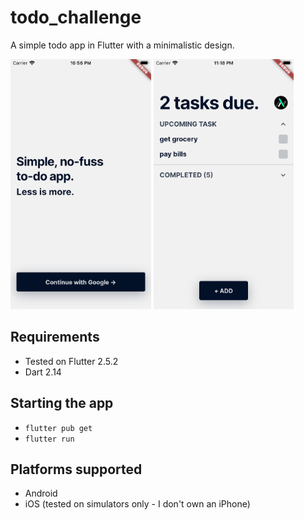 # todo_challenge

A simple todo app in Flutter with a minimalistic design.

<img height="400" src="./doc/images/landing_screenshot.png"/> <img height="400" src="./doc/images/dashboard_screenshot.png"/>

## Requirements

- Tested on Flutter 2.5.2
- Dart 2.14

## Starting the app

- `flutter pub get`
- `flutter run`

## Platforms supported

- Android
- iOS (tested on simulators only - I don't own an iPhone)
